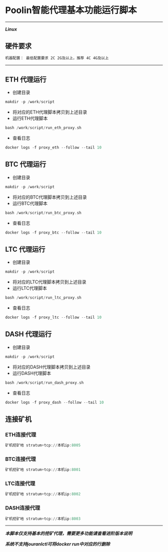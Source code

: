 # Poolin智能代理基本功能运行脚本

---

***Linux***

## 硬件要求

```asm
机器配置： 最低配置要求 2C 2G及以上，推荐 4C 4G及以上
```

---

## ETH 代理运行

- 创建目录
  
```asm
makdir -p /work/script
```

- 将对应的ETH代理脚本拷贝到上述目录
- 运行ETH代理脚本

```asm
bash /work/script/run_eth_proxy.sh
```

- 查看日志

```asm
docker logs -f proxy_eth --follow --tail 10
```

## BTC 代理运行

- 创建目录

 ```asm
makdir -p /work/script
```

- 将对应的BTC代理脚本拷贝到上述目录
- 运行BTC代理脚本

```asm
bash /work/script/run_btc_proxy.sh
```

- 查看日志
  
```asm
docker logs -f proxy_btc --follow --tail 10
```

## LTC 代理运行

- 创建目录

 ```asm
makdir -p /work/script
```

- 将对应的LTC代理脚本拷贝到上述目录
- 运行LTC代理脚本

```asm
bash /work/script/run_ltc_proxy.sh
```

- 查看日志
  
```asm
docker logs -f proxy_ltc --follow --tail 10
```

## DASH 代理运行

- 创建目录

 ```asm
makdir -p /work/script
```

- 将对应的DASH代理脚本拷贝到上述目录
- 运行DASH代理脚本

```asm
bash /work/script/run_dash_proxy.sh
```

- 查看日志
  
```asm
docker logs -f proxy_dash --follow --tail 10
```


## 连接矿机

### ETH连接代理

```asm
矿机挖矿地 stratum+tcp://本机ip:8005
```

### BTC连接代理

```asm
矿机挖矿地 stratum+tcp://本机ip:8001
```

### LTC连接代理

```asm
矿机挖矿地 stratum+tcp://本机ip:8002
```

### DASH连接代理

```asm
矿机挖矿地 stratum+tcp://本机ip:8003
```

---

***本脚本仅支持基本的挖矿代理，需要更多功能请查看进阶版本说明***

***系统不支持jouranlctl可将docker run中对应的行删除***
